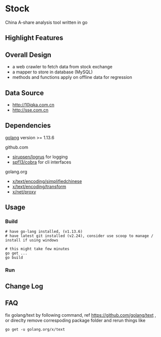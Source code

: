 # Stock

China A-share analysis tool written in go

## Highlight Features


## Overall Design

- a web crawler to fetch data from stock exchange
- a mapper to store in database (MySQL)
- methods and functions apply on offline data for regression


## Data Source

- http://10jqka.com.cn
- http://sse.com.cn


## Dependencies

[golang](https://golang.org/) version >= 1.13.6

github.com
- [sirupsen/logrus](https://github.com/sirupsen/logrus) for logging
- [spf13/cobra](https://github.com/spf13/cobra") for cli interfaces

golang.org
- [x/text/encoding/simplifiedchinese](https://golang.org/x/text/encoding/simplifiedchinese)
- [x/text/encoding/transform](https://golang.org/x/text/encoding/transform)
- [x/net/proxy](https://golang.org/x/net/proxy)


## Usage

### Build

    # have go-lang installed, (v1.13.6)
    # have latest git installed (v2.24), consider use scoop to manage / install if using windows

    # this might take few minutes
    go get ...
    go build

### Run


## Change Log

## FAQ

fix golang/text by following command, ref https://github.com/golang/text
, or direclty remove correspoding package folder and rerun things like

    go get -u golang.org/x/text